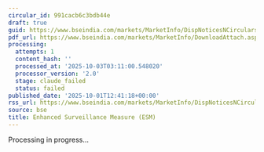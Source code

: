 ```yaml
---
circular_id: 991cacb6c3bdb44e
draft: true
guid: https://www.bseindia.com/markets/MarketInfo/DispNoticesNCirculars.aspx?Noticeid={EA53D4E5-0283-49BA-A030-AB5456A93E54}&noticeno=20251001-44&dt=10/01/2025&icount=44&totcount=83&flag=0
pdf_url: https://www.bseindia.com/markets/MarketInfo/DownloadAttach.aspx?id=20251001-44&attachedId=b0ea2867-968c-4bf6-943d-96ece70c3856
processing:
  attempts: 1
  content_hash: ''
  processed_at: '2025-10-03T03:11:00.548020'
  processor_version: '2.0'
  stage: claude_failed
  status: failed
published_date: '2025-10-01T12:41:18+00:00'
rss_url: https://www.bseindia.com/markets/MarketInfo/DispNoticesNCirculars.aspx?Noticeid={EA53D4E5-0283-49BA-A030-AB5456A93E54}&noticeno=20251001-44&dt=10/01/2025&icount=44&totcount=83&flag=0
source: bse
title: Enhanced Surveillance Measure (ESM)
---
```


Processing in progress...